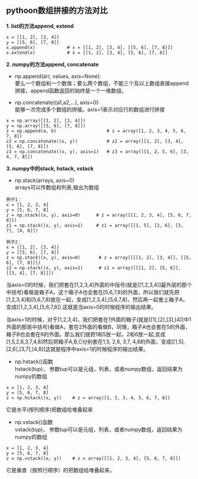 ## pythoon数组拼接的方法对比

**1. list的方法append, extend**
```
x = [[1, 2], [3, 4]]
y = [[5, 6], [7, 8]]
x.append(x)            # x = [[1, 2], [3, 4], [[5, 6], [7, 8]]] 
x.extend(x)            # x = [[1, 2], [3, 4], [5, 6], [7, 8]]
```

**2. numpy的方法append, concatenate**

* np.append(arr, values, axis=None):  
要么一个数组和一个数值；要么两个数组，不能三个及以上数组直接append拼接。append函数返回的始终是一个一维数组。

* np.concatenate((a1,a2,...), axis=0):  
能够一次完成多个数组的拼接。axis=1表示对应行的数组进行拼接
```
x = np.array([[1, 2], [3, 4]])
y = np.array([[5, 6], [7, 8]])
z = np.append(a, b)                   # z = array([1, 2, 3, 4, 5, 6, 7, 8])
z2 = np.concatenate((x, y))           # z2 = array([[1, 2], [3, 4], [5, 6], [7, 8]])
z3 = np.concatenate((x, y), axis=1)   # z3 = array([[1, 2, 5, 6], [3, 4, 7, 8]])
```

**3. numpy中的stack, hstack, vstack**

* np.stack(arrays, axis=0)   
arrays可以传数组和列表,输出为数组
```
例子1：
x = [1, 2, 3, 4]
y = [5, 6, 7, 8]
z = np.stack((x, y), axis=0)      # z = array([[1, 2, 3, 4], [5, 6, 7, 8]])
z1 = np.stack((x, y), axis=1)     # z1 = array([[1, 5], [2, 6], [3, 7], [4, 8]])

例子2：
x = [[1, 2], [3, 4]]
y = [[5, 6], [7, 8]]
z = np.stack((x, y), axis=0)       # z = array([[[1, 2], [3, 4]], [[5, 6], [7, 8]]])
z2 = np.stack((x, y), axis=1)      # z1 = array([[[1, 2], [5, 6]], [[3, 4], [7, 8]]])
```
当axis=0的时候，我们把套在[1,2,3,4]外面的中括号(就是[[1,2,3,4]]最外层的那个中括号)看做是箱子A，这个箱子A也会套在[5,6,7,8]的外面，所以我们就先把[1,2,3,4]和[5,6,7,8]放在一起，变成[1,2,3,4],[5,6,7,8]，然后再一起套上箱子A，变成[[1,2,3,4],[5,6,7,8]].这就是当axis=0的时候程序的输出结果。

当axis=1的时候，对于[1,2,3,4]，我们把套在1外面的箱子(就是[[1],[2],[3],[4]]中1外面的那层中括号)看做A，套在2外面的看做B，同理，箱子A也会套在5的外面，箱子B也会套在6的外面。那么我们就把1和5放一起，2和6放一起,变成[1,5,2,6,3,7,4,8]然后把箱子A,B,C分别套在1,5, 2,6, 3,7, 4,8的外面，变成[[1,5],[2,6],[3,7],[4,8]]这就是程序中axis=1的时候程序的输出结果。

* np.hstack()函数  
hstack(tup)， 参数tup可以是元组，列表，或者numpy数组，返回结果为numpy的数组
```
x = [1, 2, 3, 4]
y = [5, 6, 7, 8]
z = np.hstack((x, y))    # z = array([1, 2, 3, 4, 5, 6, 7, 8])
```
它是水平(按列顺序)把数组给堆叠起来

* np.vstack()函数  
vstack(tup)， 参数tup可以是元组，列表，或者numpy数组，返回结果为numpy的数组
```
x = [1, 2, 3, 4]
y = [5, 6, 7, 8]
z = np.vstack((x, y))    # z = array([[1, 2, 3, 4], [5, 6, 7, 8]])
```
它是垂直（按照行顺序）的把数组给堆叠起来。
